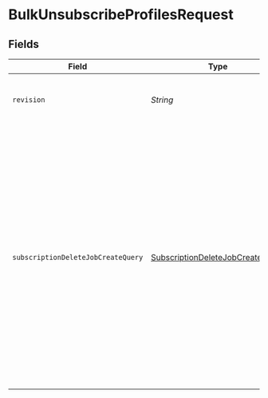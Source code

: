 # BulkUnsubscribeProfilesRequest


## Fields

| Field                                                                                                                                                                                                                                                                                                        | Type                                                                                                                                                                                                                                                                                                         | Required                                                                                                                                                                                                                                                                                                     | Description                                                                                                                                                                                                                                                                                                  |
| ------------------------------------------------------------------------------------------------------------------------------------------------------------------------------------------------------------------------------------------------------------------------------------------------------------ | ------------------------------------------------------------------------------------------------------------------------------------------------------------------------------------------------------------------------------------------------------------------------------------------------------------ | ------------------------------------------------------------------------------------------------------------------------------------------------------------------------------------------------------------------------------------------------------------------------------------------------------------ | ------------------------------------------------------------------------------------------------------------------------------------------------------------------------------------------------------------------------------------------------------------------------------------------------------------ |
| `revision`                                                                                                                                                                                                                                                                                                   | *String*                                                                                                                                                                                                                                                                                                     | :heavy_check_mark:                                                                                                                                                                                                                                                                                           | API endpoint revision (format: YYYY-MM-DD[.suffix])                                                                                                                                                                                                                                                          |
| `subscriptionDeleteJobCreateQuery`                                                                                                                                                                                                                                                                           | [SubscriptionDeleteJobCreateQuery](../../models/components/SubscriptionDeleteJobCreateQuery.md)                                                                                                                                                                                                              | :heavy_check_mark:                                                                                                                                                                                                                                                                                           | Unsubscribes one or more profiles from marketing. Currently, supports email and SMS only. All profiles will be removed from the provided list.<br/>Either email or phone number is required. If a profile cannot be found matching the given identifier(s), a new profile will be created and then unsubscribed. |
